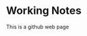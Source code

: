 <!DOCTYPE html>
<html>
<body>
<h1>Working Notes</h1>
<p>This is a github web page</p>
</body>
</html>
